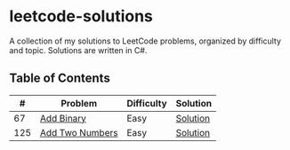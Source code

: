 # leetcode-solutions
A collection of my solutions to LeetCode problems, organized by difficulty and topic. Solutions are written in C#.

## Table of Contents

| #  | Problem | Difficulty | Solution |
|----|---------|-----------|----------|
| 67  | [Add Binary](https://leetcode.com/problems/add-binary/) | Easy | [Solution](easy/67.%20Add%20Binary) |
| 125  | [Add Two Numbers](https://leetcode.com/problems/add-two-numbers/) | Easy | [Solution](easy/125.%20Valid%20Palindrome) |

